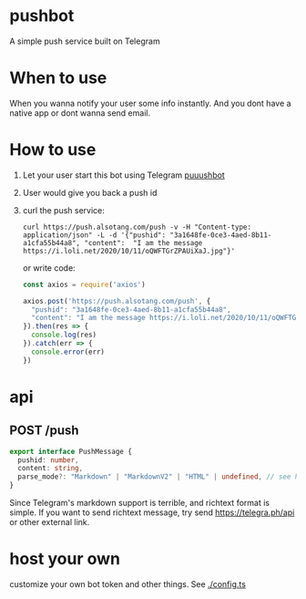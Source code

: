 # pushbot

A simple push service built on Telegram

# When to use

When you wanna notify your user some info instantly. And you dont have a native app or dont wanna send email.

# How to use

1. Let your user start this bot using Telegram [puuushbot](https://t.me/puuushbot)
2. User would give you back a push id
3. curl the push service:

    ```shell
    curl https://push.alsotang.com/push -v -H "Content-type: application/json" -L -d '{"pushid": "3a1648fe-0ce3-4aed-8b11-a1cfa55b44a8", "content":  "I am the message https://i.loli.net/2020/10/11/oQWFTGrZPAUiXaJ.jpg"}'
    ```

    or write code:

    ```js
    const axios = require('axios')

    axios.post('https://push.alsotang.com/push', {
      "pushid": "3a1648fe-0ce3-4aed-8b11-a1cfa55b44a8",
      "content": "I am the message https://i.loli.net/2020/10/11/oQWFTGrZPAUiXaJ.jpg"
    }).then(res => {
      console.log(res)
    }).catch(err => {
      console.error(err)
    })
    ```

# api

## POST /push

```ts
export interface PushMessage {
  pushid: number,
  content: string,
  parse_mode?: "Markdown" | "MarkdownV2" | "HTML" | undefined, // see https://core.telegram.org/bots/api#sendmessage
}
```

Since Telegram's markdown support is terrible, and richtext format is simple. If you want to send richtext message, try send https://telegra.ph/api or other external link.

# host your own

customize your own bot token and other things. See [./config.ts](./config.ts)
